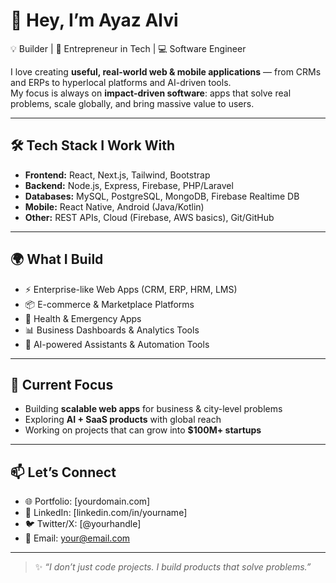 # 👋 Hey, I’m Ayaz Alvi  

💡 Builder | 🚀 Entrepreneur in Tech | 💻 Software Engineer  

I love creating **useful, real-world web & mobile applications** — from CRMs and ERPs to hyperlocal platforms and AI-driven tools.  
My focus is always on **impact-driven software**: apps that solve real problems, scale globally, and bring massive value to users.  

---

## 🛠️ Tech Stack I Work With
- **Frontend:** React, Next.js, Tailwind, Bootstrap  
- **Backend:** Node.js, Express, Firebase, PHP/Laravel  
- **Databases:** MySQL, PostgreSQL, MongoDB, Firebase Realtime DB  
- **Mobile:** React Native, Android (Java/Kotlin)  
- **Other:** REST APIs, Cloud (Firebase, AWS basics), Git/GitHub  

---

## 🌍 What I Build
- ⚡ Enterprise-like Web Apps (CRM, ERP, HRM, LMS)  
- 📦 E-commerce & Marketplace Platforms  
- 🏥 Health & Emergency Apps  
- 📊 Business Dashboards & Analytics Tools  
- 🤖 AI-powered Assistants & Automation Tools  

---

## 🚀 Current Focus
- Building **scalable web apps** for business & city-level problems  
- Exploring **AI + SaaS products** with global reach  
- Working on projects that can grow into **$100M+ startups**  

---

## 📫 Let’s Connect
- 🌐 Portfolio: [yourdomain.com]  
- 💼 LinkedIn: [linkedin.com/in/yourname]  
- 🐦 Twitter/X: [@yourhandle]  
- 📧 Email: your@email.com  

---

> ✨ *“I don’t just code projects. I build products that solve problems.”*  
